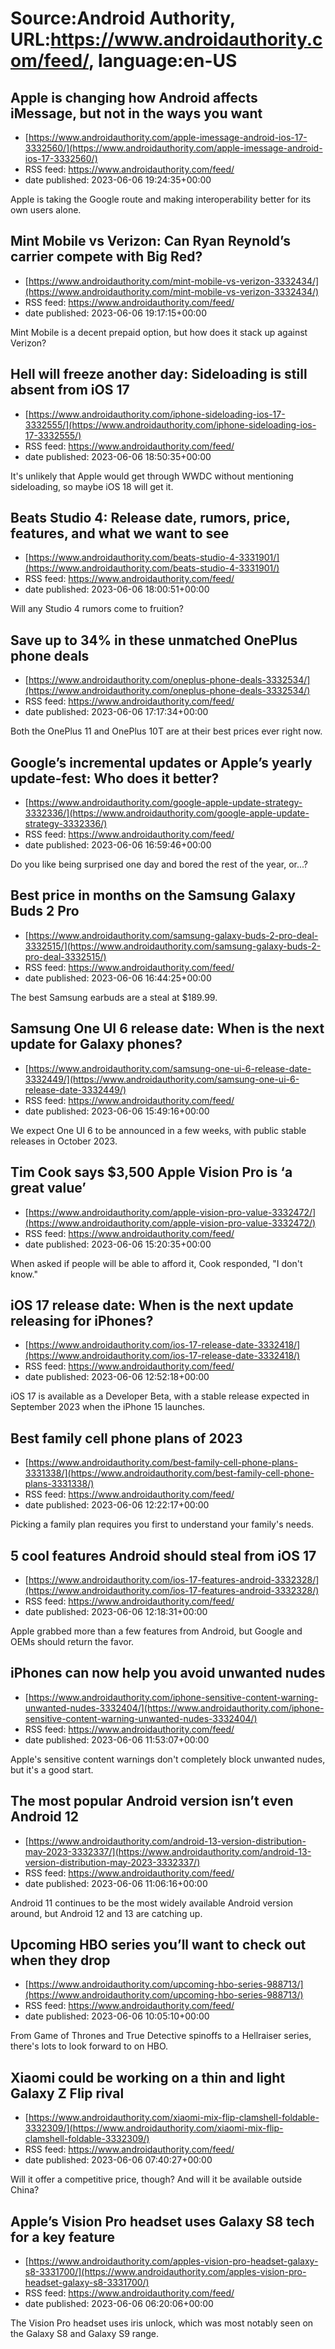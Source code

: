 # Source:Android Authority, URL:https://www.androidauthority.com/feed/, language:en-US

## Apple is changing how Android affects iMessage, but not in the ways you want
 - [https://www.androidauthority.com/apple-imessage-android-ios-17-3332560/](https://www.androidauthority.com/apple-imessage-android-ios-17-3332560/)
 - RSS feed: https://www.androidauthority.com/feed/
 - date published: 2023-06-06 19:24:35+00:00

Apple is taking the Google route and making interoperability better for its own users alone.

## Mint Mobile vs Verizon: Can Ryan Reynold’s carrier compete with Big Red?
 - [https://www.androidauthority.com/mint-mobile-vs-verizon-3332434/](https://www.androidauthority.com/mint-mobile-vs-verizon-3332434/)
 - RSS feed: https://www.androidauthority.com/feed/
 - date published: 2023-06-06 19:17:15+00:00

Mint Mobile is a decent prepaid option, but how does it stack up against Verizon?

## Hell will freeze another day: Sideloading is still absent from iOS 17
 - [https://www.androidauthority.com/iphone-sideloading-ios-17-3332555/](https://www.androidauthority.com/iphone-sideloading-ios-17-3332555/)
 - RSS feed: https://www.androidauthority.com/feed/
 - date published: 2023-06-06 18:50:35+00:00

It's unlikely that Apple would get through WWDC without mentioning sideloading, so maybe iOS 18 will get it.

## Beats Studio 4: Release date, rumors, price, features, and what we want to see
 - [https://www.androidauthority.com/beats-studio-4-3331901/](https://www.androidauthority.com/beats-studio-4-3331901/)
 - RSS feed: https://www.androidauthority.com/feed/
 - date published: 2023-06-06 18:00:51+00:00

Will any Studio 4 rumors come to fruition?

## Save up to 34% in these unmatched OnePlus phone deals
 - [https://www.androidauthority.com/oneplus-phone-deals-3332534/](https://www.androidauthority.com/oneplus-phone-deals-3332534/)
 - RSS feed: https://www.androidauthority.com/feed/
 - date published: 2023-06-06 17:17:34+00:00

Both the OnePlus 11 and OnePlus 10T are at their best prices ever right now.

## Google’s incremental updates or Apple’s yearly update-fest: Who does it better?
 - [https://www.androidauthority.com/google-apple-update-strategy-3332336/](https://www.androidauthority.com/google-apple-update-strategy-3332336/)
 - RSS feed: https://www.androidauthority.com/feed/
 - date published: 2023-06-06 16:59:46+00:00

Do you like being surprised one day and bored the rest of the year, or...?

## Best price in months on the Samsung Galaxy Buds 2 Pro
 - [https://www.androidauthority.com/samsung-galaxy-buds-2-pro-deal-3332515/](https://www.androidauthority.com/samsung-galaxy-buds-2-pro-deal-3332515/)
 - RSS feed: https://www.androidauthority.com/feed/
 - date published: 2023-06-06 16:44:25+00:00

The best Samsung earbuds are a steal at $189.99.

## Samsung One UI 6 release date: When is the next update for Galaxy phones?
 - [https://www.androidauthority.com/samsung-one-ui-6-release-date-3332449/](https://www.androidauthority.com/samsung-one-ui-6-release-date-3332449/)
 - RSS feed: https://www.androidauthority.com/feed/
 - date published: 2023-06-06 15:49:16+00:00

We expect One UI 6 to be announced in a few weeks, with public stable releases in October 2023.

## Tim Cook says $3,500 Apple Vision Pro is ‘a great value’
 - [https://www.androidauthority.com/apple-vision-pro-value-3332472/](https://www.androidauthority.com/apple-vision-pro-value-3332472/)
 - RSS feed: https://www.androidauthority.com/feed/
 - date published: 2023-06-06 15:20:35+00:00

When asked if people will be able to afford it, Cook responded, "I don't know."

## iOS 17 release date: When is the next update releasing for iPhones?
 - [https://www.androidauthority.com/ios-17-release-date-3332418/](https://www.androidauthority.com/ios-17-release-date-3332418/)
 - RSS feed: https://www.androidauthority.com/feed/
 - date published: 2023-06-06 12:52:18+00:00

iOS 17 is available as a Developer Beta, with a stable release expected in September 2023 when the iPhone 15 launches.

## Best family cell phone plans of 2023
 - [https://www.androidauthority.com/best-family-cell-phone-plans-3331338/](https://www.androidauthority.com/best-family-cell-phone-plans-3331338/)
 - RSS feed: https://www.androidauthority.com/feed/
 - date published: 2023-06-06 12:22:17+00:00

Picking a family plan requires you first to understand your family's needs.

## 5 cool features Android should steal from iOS 17
 - [https://www.androidauthority.com/ios-17-features-android-3332328/](https://www.androidauthority.com/ios-17-features-android-3332328/)
 - RSS feed: https://www.androidauthority.com/feed/
 - date published: 2023-06-06 12:18:31+00:00

Apple grabbed more than a few features from Android, but Google and OEMs should return the favor.

## iPhones can now help you avoid unwanted nudes
 - [https://www.androidauthority.com/iphone-sensitive-content-warning-unwanted-nudes-3332404/](https://www.androidauthority.com/iphone-sensitive-content-warning-unwanted-nudes-3332404/)
 - RSS feed: https://www.androidauthority.com/feed/
 - date published: 2023-06-06 11:53:07+00:00

Apple's sensitive content warnings don't completely block unwanted nudes, but it's a good start.

## The most popular Android version isn’t even Android 12
 - [https://www.androidauthority.com/android-13-version-distribution-may-2023-3332337/](https://www.androidauthority.com/android-13-version-distribution-may-2023-3332337/)
 - RSS feed: https://www.androidauthority.com/feed/
 - date published: 2023-06-06 11:06:16+00:00

Android 11 continues to be the most widely available Android version around, but Android 12 and 13 are catching up.

## Upcoming HBO series you’ll want to check out when they drop
 - [https://www.androidauthority.com/upcoming-hbo-series-988713/](https://www.androidauthority.com/upcoming-hbo-series-988713/)
 - RSS feed: https://www.androidauthority.com/feed/
 - date published: 2023-06-06 10:05:10+00:00

From Game of Thrones and True Detective spinoffs to a Hellraiser series, there's lots to look forward to on HBO.

## Xiaomi could be working on a thin and light Galaxy Z Flip rival
 - [https://www.androidauthority.com/xiaomi-mix-flip-clamshell-foldable-3332309/](https://www.androidauthority.com/xiaomi-mix-flip-clamshell-foldable-3332309/)
 - RSS feed: https://www.androidauthority.com/feed/
 - date published: 2023-06-06 07:40:27+00:00

Will it offer a competitive price, though? And will it be available outside China?

## Apple’s Vision Pro headset uses Galaxy S8 tech for a key feature
 - [https://www.androidauthority.com/apples-vision-pro-headset-galaxy-s8-3331700/](https://www.androidauthority.com/apples-vision-pro-headset-galaxy-s8-3331700/)
 - RSS feed: https://www.androidauthority.com/feed/
 - date published: 2023-06-06 06:20:06+00:00

The Vision Pro headset uses iris unlock, which was most notably seen on the Galaxy S8 and Galaxy S9 range.

